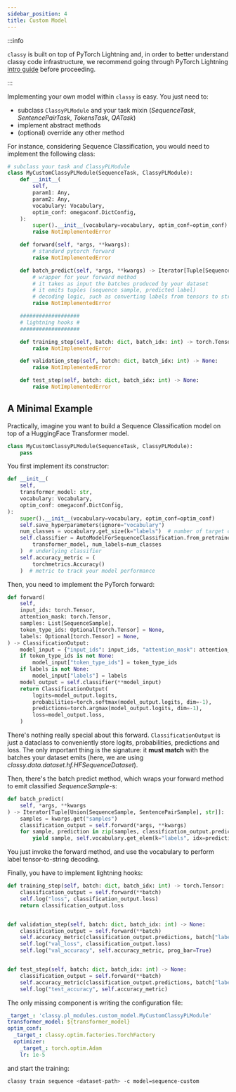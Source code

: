 ```yaml
---
sidebar_position: 4
title: Custom Model
---
```



:::info

`classy` is built on top of PyTorch Lightning and, in order to better understand classy code infrastructure, we recommend
going through PyTorch Lightning [intro guide](https://pytorch-lightning.readthedocs.io/en/latest/starter/new-project.html)
before proceeding.

:::

Implementing your own model within `classy` is easy. You just need to:
* subclass `ClassyPLModule` and your task mixin (*SequenceTask*, *SentencePairTask*, *TokensTask*, *QATask*)
* implement abstract methods
* (optional) override any other method

For instance, considering Sequence Classification, you would need to implement the following class:

```python
# subclass your task and ClassyPLModule
class MyCustomClassyPLModule(SequenceTask, ClassyPLModule):
    def __init__(
        self,
        param1: Any,
        param2: Any,
        vocabulary: Vocabulary,
        optim_conf: omegaconf.DictConfig,
    ):
        super().__init__(vocabulary=vocabulary, optim_conf=optim_conf)
        raise NotImplementedError

    def forward(self, *args, **kwargs):
        # standard pytorch forward
        raise NotImplementedError

    def batch_predict(self, *args, **kwargs) -> Iterator[Tuple[SequenceSample, str]]:
        # wrapper for your forward method
        # it takes as input the batches produced by your dataset
        # it emits tuples (sequence sample, predicted label)
        # decoding logic, such as converting labels from tensors to strings, goes here
        raise NotImplementedError

    ###################
    # lightning hooks #
    ###################

    def training_step(self, batch: dict, batch_idx: int) -> torch.Tensor:
        raise NotImplementedError

    def validation_step(self, batch: dict, batch_idx: int) -> None:
        raise NotImplementedError

    def test_step(self, batch: dict, batch_idx: int) -> None:
        raise NotImplementedError
```

## A Minimal Example

Practically, imagine you want to build a Sequence Classification model on top of a HuggingFace Transformer model.

```python title="classy/pl_modules/custom_model.py"
class MyCustomClassyPLModule(SequenceTask, ClassyPLModule):
    pass
```

You first implement its constructor:
```python
def __init__(
    self,
    transformer_model: str,
    vocabulary: Vocabulary,
    optim_conf: omegaconf.DictConfig,
):
    super().__init__(vocabulary=vocabulary, optim_conf=optim_conf)
    self.save_hyperparameters(ignore="vocabulary")
    num_classes = vocabulary.get_size(k="labels")  # number of target classes
    self.classifier = AutoModelForSequenceClassification.from_pretrained(
        transformer_model, num_labels=num_classes
    )  # underlying classifier
    self.accuracy_metric = (
        torchmetrics.Accuracy()
    )  # metric to track your model performance
```

Then, you need to implement the PyTorch forward:

```python
def forward(
    self,
    input_ids: torch.Tensor,
    attention_mask: torch.Tensor,
    samples: List[SequenceSample],
    token_type_ids: Optional[torch.Tensor] = None,
    labels: Optional[torch.Tensor] = None,
) -> ClassificationOutput:
    model_input = {"input_ids": input_ids, "attention_mask": attention_mask}
    if token_type_ids is not None:
        model_input["token_type_ids"] = token_type_ids
    if labels is not None:
        model_input["labels"] = labels
    model_output = self.classifier(**model_input)
    return ClassificationOutput(
        logits=model_output.logits,
        probabilities=torch.softmax(model_output.logits, dim=-1),
        predictions=torch.argmax(model_output.logits, dim=-1),
        loss=model_output.loss,
    )
```

There's nothing really special about this forward. `ClassificationOutput` is just a dataclass to conveniently store logits,
probabilities, predictions and loss. The only important thing is the signature: it **must match** with the batches your
dataset emits (here, we are using *classy.data.dataset.hf.HFSequenceDataset*).

Then, there's the batch predict method, which wraps your forward method to emit classified *SequenceSample*-s:

```python
def batch_predict(
    self, *args, **kwargs
) -> Iterator[Tuple[Union[SequenceSample, SentencePairSample], str]]:
    samples = kwargs.get("samples")
    classification_output = self.forward(*args, **kwargs)
    for sample, prediction in zip(samples, classification_output.predictions):
        yield sample, self.vocabulary.get_elem(k="labels", idx=prediction.item())
```

You just invoke the forward method, and use the vocabulary to perform label tensor-to-string decoding.

Finally, you have to implement lightning hooks:

```python
def training_step(self, batch: dict, batch_idx: int) -> torch.Tensor:
    classification_output = self.forward(**batch)
    self.log("loss", classification_output.loss)
    return classification_output.loss


def validation_step(self, batch: dict, batch_idx: int) -> None:
    classification_output = self.forward(**batch)
    self.accuracy_metric(classification_output.predictions, batch["labels"].squeeze(-1))
    self.log("val_loss", classification_output.loss)
    self.log("val_accuracy", self.accuracy_metric, prog_bar=True)


def test_step(self, batch: dict, batch_idx: int) -> None:
    classification_output = self.forward(**batch)
    self.accuracy_metric(classification_output.predictions, batch["labels"].squeeze(-1))
    self.log("test_accuracy", self.accuracy_metric)
```

The only missing component is writing the configuration file:

```yaml title="model/sequence-custom.yaml"
_target_: 'classy.pl_modules.custom_model.MyCustomClassyPLModule'
transformer_model: ${transformer_model}
optim_conf:
  _target_: classy.optim.factories.TorchFactory
  optimizer:
    _target_: torch.optim.Adam
    lr: 1e-5
```

and start the training:

```bash
classy train sequence <dataset-path> -c model=sequence-custom
```

